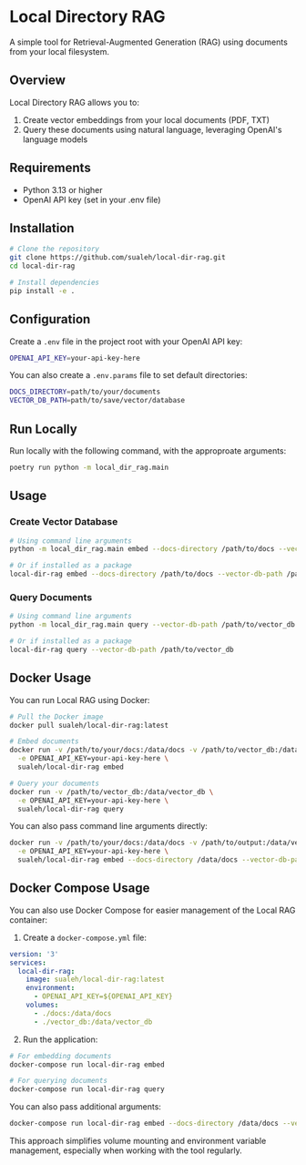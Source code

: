 # Local Directory RAG

A simple tool for Retrieval-Augmented Generation (RAG) using documents from your local filesystem.

## Overview

Local Directory RAG allows you to:

1. Create vector embeddings from your local documents (PDF, TXT)
2. Query these documents using natural language, leveraging OpenAI's language models

## Requirements

- Python 3.13 or higher
- OpenAI API key (set in your .env file)

## Installation

```bash
# Clone the repository
git clone https://github.com/sualeh/local-dir-rag.git
cd local-dir-rag

# Install dependencies
pip install -e .
```

## Configuration

Create a `.env` file in the project root with your OpenAI API key:

```bash
OPENAI_API_KEY=your-api-key-here
```

You can also create a `.env.params` file to set default directories:

```bash
DOCS_DIRECTORY=path/to/your/documents
VECTOR_DB_PATH=path/to/save/vector/database
```

## Run Locally

Run locally with the following command, with the approproate arguments:

```bash
poetry run python -m local_dir_rag.main
```

## Usage

### Create Vector Database

```bash
# Using command line arguments
python -m local_dir_rag.main embed --docs-directory /path/to/docs --vector-db-path /path/to/vector_db

# Or if installed as a package
local-dir-rag embed --docs-directory /path/to/docs --vector-db-path /path/to/vector_db
```

### Query Documents

```bash
# Using command line arguments
python -m local_dir_rag.main query --vector-db-path /path/to/vector_db

# Or if installed as a package
local-dir-rag query --vector-db-path /path/to/vector_db
```

## Docker Usage

You can run Local RAG using Docker:

```bash
# Pull the Docker image
docker pull sualeh/local-dir-rag:latest

# Embed documents
docker run -v /path/to/your/docs:/data/docs -v /path/to/vector_db:/data/vector_db \
  -e OPENAI_API_KEY=your-api-key-here \
  sualeh/local-dir-rag embed

# Query your documents
docker run -v /path/to/vector_db:/data/vector_db \
  -e OPENAI_API_KEY=your-api-key-here \
  sualeh/local-dir-rag query
```

You can also pass command line arguments directly:

```bash
docker run -v /path/to/your/docs:/data/docs -v /path/to/output:/data/vector_db \
  -e OPENAI_API_KEY=your-api-key-here \
  sualeh/local-dir-rag embed --docs-directory /data/docs --vector-db-path /data/vector_db
```

## Docker Compose Usage

You can also use Docker Compose for easier management of the Local RAG container:

1. Create a `docker-compose.yml` file:

```yaml
version: '3'
services:
  local-dir-rag:
    image: sualeh/local-dir-rag:latest
    environment:
      - OPENAI_API_KEY=${OPENAI_API_KEY}
    volumes:
      - ./docs:/data/docs
      - ./vector_db:/data/vector_db
```

2. Run the application:

```bash
# For embedding documents
docker-compose run local-dir-rag embed

# For querying documents
docker-compose run local-dir-rag query
```

You can also pass additional arguments:

```bash
docker-compose run local-dir-rag embed --docs-directory /data/docs --vector-db-path /data/vector_db
```

This approach simplifies volume mounting and environment variable management, especially when working with the tool regularly.

